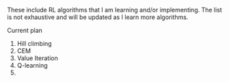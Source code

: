 These include RL algorithms that I am learning and/or implementing. The list is not exhaustive and will be updated as I learn more algorithms.

Current plan

1. Hill climbing
2. CEM
3. Value Iteration
4. Q-learning
5. 